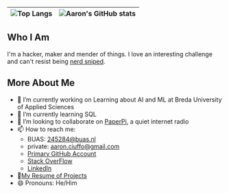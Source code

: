  |![Top Langs](https://github-readme-stats.vercel.app/api/top-langs/?username=txoof&theme=gruvbox) |![Aaron's GitHub stats](https://github-readme-stats.vercel.app/api?username=txoof&theme=gruvbox&show_icons=true) |
|-|-|                                                                

## Who I Am

I'm a hacker, maker and mender of things. I love an interesting challenge and can't resist being [nerd sniped](https://xkcd.com/356/).

## More About Me

- 🔭 I’m currently working on Learning about AI and ML at Breda University of Applied Sciences
- 🌱 I’m currently learning SQL
- 👯 I’m looking to collaborate on [PaperPi](https://github.com/txoof/PaperPi), a quiet internet radio
- 📫 How to reach me:
  -  BUAS: 245284@buas.nl 
  -  private: aaron.ciuffo@gmail.com
  -  [Primary GitHub Account](https://github.com/txoof)
  -  [Stack OverFlow](https://stackoverflow.com/users/5530152/aaron-ciuffo)
  -  [LinkedIn](https://www.linkedin.com/in/aaron-ciuffo-a730a7107/)
- 📜[My Resume of Projects](https://github.com/txoof/resume)
- 😄 Pronouns: He/Him

